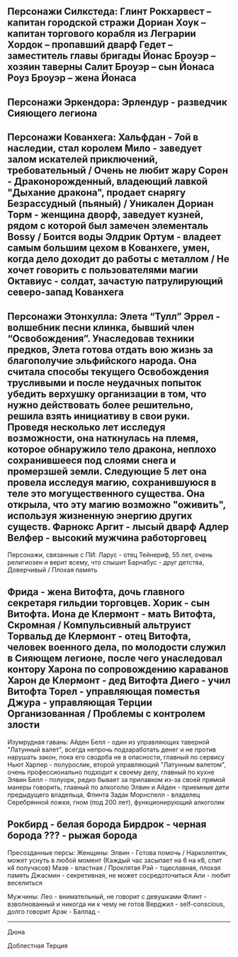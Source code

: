 Персонажи Силкстеда: 
Глинт Рокхарвест – капитан городской стражи	
Дориан Хоук – капитан торгового корабля из Леграрии
Хордок – пропавший дварф
Гедет – заместитель главы бригады
Йонас Броуэр – хозяин таверны
Салит Броуэр – сын Йонаса
Роуз Броуэр – жена Йонаса
---
Персонажи Эркендора:
Эрлендур - разведчик Сияющего легиона
---
Персонажи Кованхега:
Хальфдан - 7ой в наследии, стал королем
Мило - заведует залом искателей приключений, требовательный / Очень не любит жару 
Сорен - Драконорожденный, владеющий лавкой "Дыхание дракона", продает снарягу Безрассудный (пьяный) / Уникален
Дориан Торм - женщина дворф, заведует кузней, рядом с которой был замечен элементаль Bossy / Боится воды
Элдрик Ортум - владеет самым большим цехом в Кованхеге, умен, когда дело доходит до работы с металлом / Не хочет говорить с пользователями магии
Октавиус - солдат, зачастую патрулирующий северо-запад Кованхега
---
Персонажи Этонхулла:
Элета “Тулл” Эррел - волшебник песни клинка, бывший член “Освобождения”. Унаследовав техники предков, Элета готова отдать вою жизнь за благополучие эльфийского народа. Она считала способы текущего Освобождения трусливыми и после неудачных попыток убедить верхушку организации в том, что нужно действовать более решительно, решила взять инициативу в свои руки. Проведя несколько лет исследуя возможности, она наткнулась на племя, которое обнаружило тело дракона, неплохо сохранившееся под слоями снега и промерзшей земли. Следующие 5 лет она провела исследуя магию, сохранившуюся в теле это могущественного существа. Она открыла, что эту магию возможно "оживить", используя жизненную энергию других существ.
Фарнокс Аргит - лысый дварф
Адлер Велфер - высокий мужчина работорговец
---
Персонажи, связанные с ПИ:
Ларус - отец Тейнериф, 55 лет, очень религиозен и верит всему, что слышит
Барнабус - друг детства, Доверчивый / Плохая память

Фрида - жена Витофта, дочь главного секретаря гильдии торговцев. 
Хорик - сын Витофта.
Иона де Клермонт - мать Витофта, Скромная / Компульсивный альтруист
Торвальд де Клермонт - отец Витофта, человек военного дела, по молодости служил в Сияющем легионе, после чего унаследовал контору Харона по сопровождению караванов
Харон де Клермонт - дед Витофта
Диего - учил Витофта
Торел - управляющая поместья
Джура - управляющая Терции Организованная / Проблемы с контролем злости
---
Изумрудная гавань:
Айден Белл - один из управляющих таверной "Латунный валет", всегда непрочь подзаработать денег и не против нарушать закон, пока его сводоба не в опасности, главный по сервису
Ньют Харпер - полурослик, второй управляющий "Латунным валетом", очень профессионально подходит к своему делу, главный по кухне
Элвин Белл - полуорк, редко бывает за прилавком из-за своей прямой манеры говорить, главный по алкоголю
Элвин и Айден - приемные дети предыдущего владельца, Флинта
Задак Морнспелл - владелец Серебрянной ложки, гном (под 200 лет), функционирующий алкоголик

Рокбирд - белая борода
Бирдрок - черная борода
??? - рыжая борода
---
Пресозданные персы:
Женщины:
Элвин - Готова помочь / Нарколептик, может уснуть в любой момент (Каждый час засыпает на 6 на к6, спит к4 получасов)
Маэв - властная / Проклятая 
Рэй - тщеславная, плохая память
Джасмин - секретивная, не может сосредоточиться
Али - любит веселиться

Мужчины:
Лео - внимательный, не говорит с девушками
Флинт - взволнованный и никогда ни к чему не готов
Верджил - self-conscious, долго говорит
Арэк - 
Баллад -

---
Дюна

Доблестная Терция